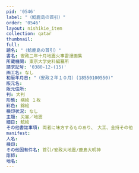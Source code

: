```yaml
---
pid: '0546'
label: "（鯰鹿島の首引）"
order: '0546'
layout: nishikie_item
collection: qatar
thumbnail: 
full: 
題名: "（鯰鹿島の首引）"
書名: 安政二年十月地震火事雷漫画集
所蔵機関: 東京大学史料編纂所
請求記号: '0380-12-(15)'
画工名: なし
和暦年月日: "（安政２年１０月）(18550100550)"
版元名: 
版元住所: 
判: 大判
形態: 横絵 １枚
彩色: 錦絵
検印状況: なし
主題: 災害／地震
細目: 鯰絵
その他書誌事項: 両者に味方するものあり、　大工、金持その他
manifest: 
人名: 
検印: 
その他固有件名: 首引/安政大地震/鹿島大明神
彫師: 
地名: 
---
```

